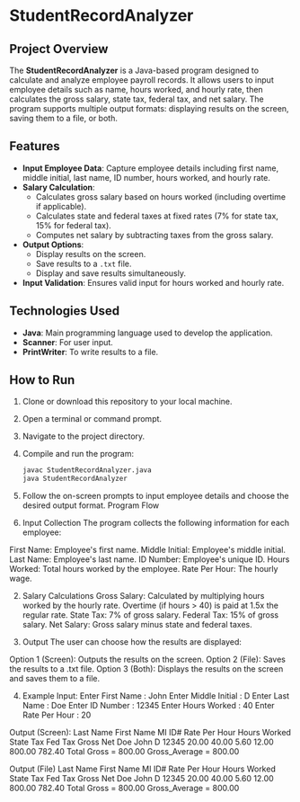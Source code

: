 # StudentRecordAnalyzer

## Project Overview

The **StudentRecordAnalyzer** is a Java-based program designed to calculate and analyze employee payroll records. It allows users to input employee details such as name, hours worked, and hourly rate, then calculates the gross salary, state tax, federal tax, and net salary. The program supports multiple output formats: displaying results on the screen, saving them to a file, or both.

## Features

- **Input Employee Data**: Capture employee details including first name, middle initial, last name, ID number, hours worked, and hourly rate.
- **Salary Calculation**: 
  - Calculates gross salary based on hours worked (including overtime if applicable).
  - Calculates state and federal taxes at fixed rates (7% for state tax, 15% for federal tax).
  - Computes net salary by subtracting taxes from the gross salary.
- **Output Options**: 
  - Display results on the screen.
  - Save results to a `.txt` file.
  - Display and save results simultaneously.
- **Input Validation**: Ensures valid input for hours worked and hourly rate.

## Technologies Used

- **Java**: Main programming language used to develop the application.
- **Scanner**: For user input.
- **PrintWriter**: To write results to a file.

## How to Run

1. Clone or download this repository to your local machine.
2. Open a terminal or command prompt.
3. Navigate to the project directory.
4. Compile and run the program:
   ```bash
   javac StudentRecordAnalyzer.java
   java StudentRecordAnalyzer
5. Follow the on-screen prompts to input employee details and choose the desired output format.
Program Flow

1. Input Collection
The program collects the following information for each employee:

First Name: Employee's first name.
Middle Initial: Employee's middle initial.
Last Name: Employee's last name.
ID Number: Employee's unique ID.
Hours Worked: Total hours worked by the employee.
Rate Per Hour: The hourly wage.

2. Salary Calculations
Gross Salary: Calculated by multiplying hours worked by the hourly rate. Overtime (if hours > 40) is paid at 1.5x the regular rate.
State Tax: 7% of gross salary.
Federal Tax: 15% of gross salary.
Net Salary: Gross salary minus state and federal taxes.

4. Output
The user can choose how the results are displayed:

Option 1 (Screen): Outputs the results on the screen.
Option 2 (File): Saves the results to a .txt file.
Option 3 (Both): Displays the results on the screen and saves them to a file.

4. Example
Input:
Enter First Name           : John
Enter Middle Initial       : D
Enter Last Name            : Doe
Enter ID Number            : 12345
Enter Hours Worked         : 40
Enter Rate Per Hour        : 20

Output (Screen):
Last Name  First Name  MI  ID#        Rate Per Hour  Hours Worked  State Tax  Fed Tax  Gross   Net
Doe        John        D   12345      20.00           40.00         5.60       12.00    800.00  782.40
Total Gross = 800.00
Gross_Average = 800.00

Output (File)
Last Name  First Name  MI  ID#        Rate Per Hour  Hours Worked  State Tax  Fed Tax  Gross   Net
Doe        John        D   12345      20.00           40.00         5.60       12.00    800.00  782.40
Total Gross = 800.00
Gross_Average = 800.00
